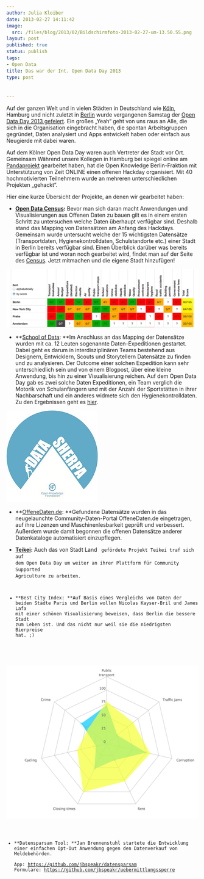 ```yaml
---
author: Julia Kloiber
date: 2013-02-27 14:11:42
image:
  src: /files/blog/2013/02/Bildschirmfoto-2013-02-27-um-13.50.55.png
layout: post
published: true
status: publish
tags:
- Open Data
title: Das war der Int. Open Data Day 2013
type: post


---
```


Auf der ganzen Welt und in vielen Städten in Deutschland wie [Köln](http://www1.wdr.de/themen/digital/opendataday120.html), Hamburg und nicht zuletzt in [Berlin](/blog/2013/02/pics-open-data-day-2013-zeit-online) wurde vergangenen Samstag der [Open Data Day 2013 gefeiert](http://opendataday.org/). Ein großes „Yeah“ geht von uns raus an Alle, die sich in die Organisation eingebracht haben, die spontan Arbeitsgruppen gegründet, Daten analysiert und Apps entwickelt haben oder einfach aus Neugierde mit dabei waren.

Auf dem Kölner Open Data Day waren auch Vertreter der Stadt vor Ort. Gemeinsam Während unsere Kollegen in Hamburg bei spiegel online am [Pandaprojekt](http://pandaprojekt.tumblr.com) gearbeitet haben, hat die Open Knowledge Berlin-Fraktion mit Unterstützung von Zeit ONLINE einen offenen Hackday organisiert. Mit 40 hochmotivierten Teilnehmern wurde an mehreren unterschiedlichen Projekten „gehackt“.

Hier eine kurze Übersicht der Projekte, an denen wir gearbeitet haben:

  * **[Open Data Census](http://census.okfn.org/):** Bevor man sich daran macht Anwendungen und Visualisierungen aus Offenen Daten zu bauen gilt es in einem ersten Schritt zu untersuchen welche Daten überhaupt verfügbar sind. Deshalb stand das Mapping von Datensätzen am Anfang des Hackdays. Gemeinsam wurde untersucht welche der 15 wichtigsten Datensätze (Transportdaten, Hygienekontrolldaten, Schulstandorte etc.) einer Stadt in Berlin bereits verfügbar sind. Einen Überblick darüber was bereits verfügbar ist und woran noch gearbeitet wird, findet man auf der Seite des [Census](http://census.okfn.org/city/). Jetzt mitmachen und die eigene Stadt hinzufügen!

![Bildschirmfoto 2013-02-27 um 13.55.08](/files/blog/2013/02/Bildschirmfoto-2013-02-27-um-13.55.08.png)

  * **[School of Data](http://schoolofdata.org/): **Im Anschluss an das Mapping der Datensätze wurden mit ca. 12 Leuten sogenannte Daten-Expeditionen gestartet. Dabei geht es darum in interdisziplinären Teams bestehend aus Designern, Entwicklern, Scouts und Storytellern Datensätze zu finden und zu analysieren. Der Outcome einer solchen Expedition kann sehr unterschiedlich sein und von einem Blogpost, über eine kleine Anwendung, bis hin zu einer Visualisierung reichen. Auf dem Open Data Day gab es zwei solche Daten Expeditionen, ein Team verglich die Motorik von Schulanfängern und mit der Anzahl der Sportstätten in ihrer Nachbarschaft und ein anderes widmete sich den Hygienekontrolldaten. Zu den Ergebnissen geht es [hier](http://schoolofdata.org/2013/02/26/data-expeditions-on-open-data-day/).

![8413860823_a083d02ae4_m](/files/blog/2013/02/8413860823_a083d02ae4_m.jpg)

  * **[OffeneDaten.de](https://offenedaten.de/): **Gefundene Datensätze wurden in das neugelaunchte Community-Daten-Portal OffeneDaten.de eingetragen, auf ihre Lizenzen und Maschinenlesbarkeit geprüft und verbessert. Außerdem wurde damit begonnen die offenen Datensätze anderer Datenkataloge automatisiert einzupflegen.

  * **[Teikei](http://stadtlandcode.de/blog/2012/12/14/Argufactum.html):** Auch das von Stadt Land <Code> gefördete Projekt Teikei traf sich auf dem Open Data Day um weiter an ihrer Plattform für Community Supported Agriculture zu arbeiten.

  * **Best City Index: **Auf Basis eines Vergleichs von Daten der beiden Städte Paris und Berlin wollen Nicolas Kayser-Bril und James Lafa mit einer schönen Visualisierung beweisen, dass Berlin die bessere Stadt zum Leben ist. Und das nicht nur weil sie die niedrigsten Bierpreise hat. ;)

![Bildschirmfoto 2013-02-27 um 13.22.50](/files/blog/2013/02/Bildschirmfoto-2013-02-27-um-13.22.50.png)

  * **Datensparsam Tool: **Jan Brennenstuhl startete die Entwicklung einer einfachen Opt-Out Anwendung gegen den Datenverkauf von Meldebehörden.  
App: [https://github.com/jbspeakr/datensparsam ](https://github.com/jbspeakr/datensparsam)Formulare: <https://github.com/jbspeakr/uebermittlungssperre>